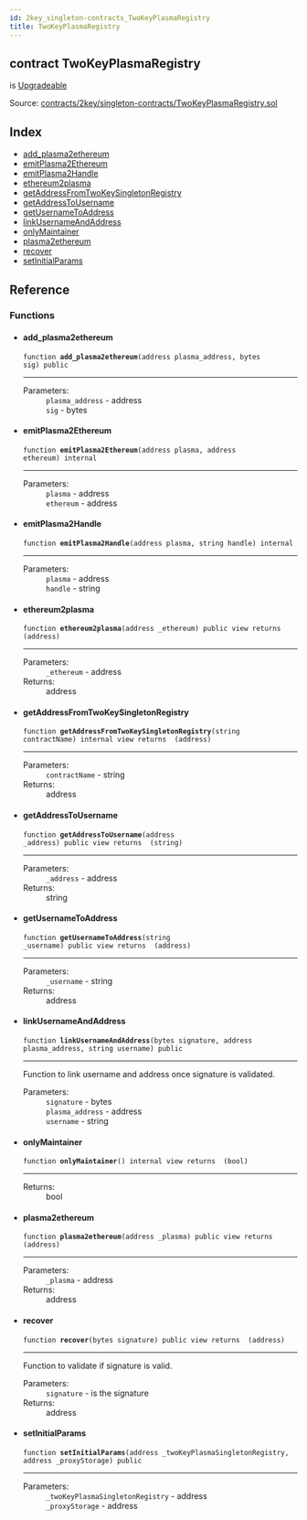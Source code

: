 ```yaml
---
id: 2key_singleton-contracts_TwoKeyPlasmaRegistry
title: TwoKeyPlasmaRegistry
---
```


<div class="contract-doc"><div class="contract"><h2 class="contract-header"><span class="contract-kind">contract</span> TwoKeyPlasmaRegistry</h2><p class="base-contracts"><span>is</span> <a href="2key_upgradability_Upgradeable.html">Upgradeable</a></p><div class="source">Source: <a href="https://github.com/2keynet/web3-alpha/blob/v0.0.3/contracts/2key/singleton-contracts/TwoKeyPlasmaRegistry.sol" target="_blank">contracts/2key/singleton-contracts/TwoKeyPlasmaRegistry.sol</a></div></div><div class="index"><h2>Index</h2><ul><li><a href="2key_singleton-contracts_TwoKeyPlasmaRegistry.html#add_plasma2ethereum">add_plasma2ethereum</a></li><li><a href="2key_singleton-contracts_TwoKeyPlasmaRegistry.html#emitPlasma2Ethereum">emitPlasma2Ethereum</a></li><li><a href="2key_singleton-contracts_TwoKeyPlasmaRegistry.html#emitPlasma2Handle">emitPlasma2Handle</a></li><li><a href="2key_singleton-contracts_TwoKeyPlasmaRegistry.html#ethereum2plasma">ethereum2plasma</a></li><li><a href="2key_singleton-contracts_TwoKeyPlasmaRegistry.html#getAddressFromTwoKeySingletonRegistry">getAddressFromTwoKeySingletonRegistry</a></li><li><a href="2key_singleton-contracts_TwoKeyPlasmaRegistry.html#getAddressToUsername">getAddressToUsername</a></li><li><a href="2key_singleton-contracts_TwoKeyPlasmaRegistry.html#getUsernameToAddress">getUsernameToAddress</a></li><li><a href="2key_singleton-contracts_TwoKeyPlasmaRegistry.html#linkUsernameAndAddress">linkUsernameAndAddress</a></li><li><a href="2key_singleton-contracts_TwoKeyPlasmaRegistry.html#onlyMaintainer">onlyMaintainer</a></li><li><a href="2key_singleton-contracts_TwoKeyPlasmaRegistry.html#plasma2ethereum">plasma2ethereum</a></li><li><a href="2key_singleton-contracts_TwoKeyPlasmaRegistry.html#recover">recover</a></li><li><a href="2key_singleton-contracts_TwoKeyPlasmaRegistry.html#setInitialParams">setInitialParams</a></li></ul></div><div class="reference"><h2>Reference</h2><div class="functions"><h3>Functions</h3><ul><li><div class="item function"><span id="add_plasma2ethereum" class="anchor-marker"></span><h4 class="name">add_plasma2ethereum</h4><div class="body"><code class="signature">function <strong>add_plasma2ethereum</strong><span>(address plasma_address, bytes sig) </span><span>public </span></code><hr/><dl><dt><span class="label-parameters">Parameters:</span></dt><dd><div><code>plasma_address</code> - address</div><div><code>sig</code> - bytes</div></dd></dl></div></div></li><li><div class="item function"><span id="emitPlasma2Ethereum" class="anchor-marker"></span><h4 class="name">emitPlasma2Ethereum</h4><div class="body"><code class="signature">function <strong>emitPlasma2Ethereum</strong><span>(address plasma, address ethereum) </span><span>internal </span></code><hr/><dl><dt><span class="label-parameters">Parameters:</span></dt><dd><div><code>plasma</code> - address</div><div><code>ethereum</code> - address</div></dd></dl></div></div></li><li><div class="item function"><span id="emitPlasma2Handle" class="anchor-marker"></span><h4 class="name">emitPlasma2Handle</h4><div class="body"><code class="signature">function <strong>emitPlasma2Handle</strong><span>(address plasma, string handle) </span><span>internal </span></code><hr/><dl><dt><span class="label-parameters">Parameters:</span></dt><dd><div><code>plasma</code> - address</div><div><code>handle</code> - string</div></dd></dl></div></div></li><li><div class="item function"><span id="ethereum2plasma" class="anchor-marker"></span><h4 class="name">ethereum2plasma</h4><div class="body"><code class="signature">function <strong>ethereum2plasma</strong><span>(address _ethereum) </span><span>public </span><span>view </span><span>returns  (address) </span></code><hr/><dl><dt><span class="label-parameters">Parameters:</span></dt><dd><div><code>_ethereum</code> - address</div></dd><dt><span class="label-return">Returns:</span></dt><dd>address</dd></dl></div></div></li><li><div class="item function"><span id="getAddressFromTwoKeySingletonRegistry" class="anchor-marker"></span><h4 class="name">getAddressFromTwoKeySingletonRegistry</h4><div class="body"><code class="signature">function <strong>getAddressFromTwoKeySingletonRegistry</strong><span>(string contractName) </span><span>internal </span><span>view </span><span>returns  (address) </span></code><hr/><dl><dt><span class="label-parameters">Parameters:</span></dt><dd><div><code>contractName</code> - string</div></dd><dt><span class="label-return">Returns:</span></dt><dd>address</dd></dl></div></div></li><li><div class="item function"><span id="getAddressToUsername" class="anchor-marker"></span><h4 class="name">getAddressToUsername</h4><div class="body"><code class="signature">function <strong>getAddressToUsername</strong><span>(address _address) </span><span>public </span><span>view </span><span>returns  (string) </span></code><hr/><dl><dt><span class="label-parameters">Parameters:</span></dt><dd><div><code>_address</code> - address</div></dd><dt><span class="label-return">Returns:</span></dt><dd>string</dd></dl></div></div></li><li><div class="item function"><span id="getUsernameToAddress" class="anchor-marker"></span><h4 class="name">getUsernameToAddress</h4><div class="body"><code class="signature">function <strong>getUsernameToAddress</strong><span>(string _username) </span><span>public </span><span>view </span><span>returns  (address) </span></code><hr/><dl><dt><span class="label-parameters">Parameters:</span></dt><dd><div><code>_username</code> - string</div></dd><dt><span class="label-return">Returns:</span></dt><dd>address</dd></dl></div></div></li><li><div class="item function"><span id="linkUsernameAndAddress" class="anchor-marker"></span><h4 class="name">linkUsernameAndAddress</h4><div class="body"><code class="signature">function <strong>linkUsernameAndAddress</strong><span>(bytes signature, address plasma_address, string username) </span><span>public </span></code><hr/><div class="description"><p>Function to link username and address once signature is validated.</p></div><dl><dt><span class="label-parameters">Parameters:</span></dt><dd><div><code>signature</code> - bytes</div><div><code>plasma_address</code> - address</div><div><code>username</code> - string</div></dd></dl></div></div></li><li><div class="item function"><span id="onlyMaintainer" class="anchor-marker"></span><h4 class="name">onlyMaintainer</h4><div class="body"><code class="signature">function <strong>onlyMaintainer</strong><span>() </span><span>internal </span><span>view </span><span>returns  (bool) </span></code><hr/><dl><dt><span class="label-return">Returns:</span></dt><dd>bool</dd></dl></div></div></li><li><div class="item function"><span id="plasma2ethereum" class="anchor-marker"></span><h4 class="name">plasma2ethereum</h4><div class="body"><code class="signature">function <strong>plasma2ethereum</strong><span>(address _plasma) </span><span>public </span><span>view </span><span>returns  (address) </span></code><hr/><dl><dt><span class="label-parameters">Parameters:</span></dt><dd><div><code>_plasma</code> - address</div></dd><dt><span class="label-return">Returns:</span></dt><dd>address</dd></dl></div></div></li><li><div class="item function"><span id="recover" class="anchor-marker"></span><h4 class="name">recover</h4><div class="body"><code class="signature">function <strong>recover</strong><span>(bytes signature) </span><span>public </span><span>view </span><span>returns  (address) </span></code><hr/><div class="description"><p>Function to validate if signature is valid.</p></div><dl><dt><span class="label-parameters">Parameters:</span></dt><dd><div><code>signature</code> - is the signature</div></dd><dt><span class="label-return">Returns:</span></dt><dd>address</dd></dl></div></div></li><li><div class="item function"><span id="setInitialParams" class="anchor-marker"></span><h4 class="name">setInitialParams</h4><div class="body"><code class="signature">function <strong>setInitialParams</strong><span>(address _twoKeyPlasmaSingletonRegistry, address _proxyStorage) </span><span>public </span></code><hr/><dl><dt><span class="label-parameters">Parameters:</span></dt><dd><div><code>_twoKeyPlasmaSingletonRegistry</code> - address</div><div><code>_proxyStorage</code> - address</div></dd></dl></div></div></li></ul></div></div></div>
